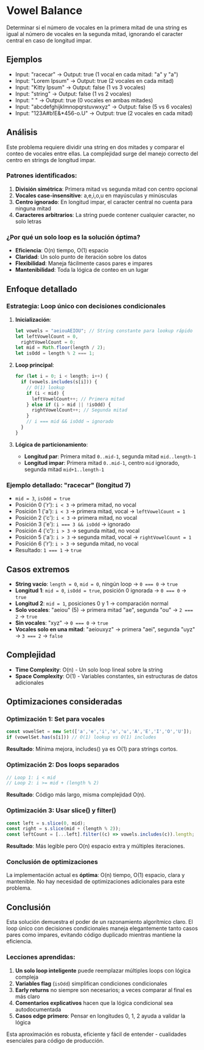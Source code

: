 # Vowel Balance

Determinar si el número de vocales en la primera mitad de una string es igual al número de vocales en la segunda mitad, ignorando el caracter central en caso de longitud impar.

## Ejemplos

- Input: "racecar" → Output: true (1 vocal en cada mitad: "a" y "a")
- Input: "Lorem Ipsum" → Output: true (2 vocales en cada mitad)
- Input: "Kitty Ipsum" → Output: false (1 vs 3 vocales)
- Input: "string" → Output: false (1 vs 2 vocales)
- Input: " " → Output: true (0 vocales en ambas mitades)
- Input: "abcdefghijklmnopqrstuvwxyz" → Output: false (5 vs 6 vocales)
- Input: "123A#b!E&\*456-o.U" → Output: true (2 vocales en cada mitad)

## Análisis

Este problema requiere dividir una string en dos mitades y comparar el conteo de vocales entre ellas. La complejidad surge del manejo correcto del centro en strings de longitud impar.

### Patrones identificados:

1. **División simétrica**: Primera mitad vs segunda mitad con centro opcional
2. **Vocales case-insensitive**: a,e,i,o,u en mayúsculas y minúsculas
3. **Centro ignorado**: En longitud impar, el caracter central no cuenta para ninguna mitad
4. **Caracteres arbitrarios**: La string puede contener cualquier caracter, no solo letras

### ¿Por qué un solo loop es la solución óptima?

- **Eficiencia**: O(n) tiempo, O(1) espacio
- **Claridad**: Un solo punto de iteración sobre los datos
- **Flexibilidad**: Maneja fácilmente casos pares e impares
- **Mantenibilidad**: Toda la lógica de conteo en un lugar

## Enfoque detallado

### Estrategia: Loop único con decisiones condicionales

1. **Inicialización**:

   ```javascript
   let vowels = "aeiouAEIOU"; // String constante para lookup rápido
   let leftVowelCount = 0,
     rightVowelCount = 0;
   let mid = Math.floor(length / 2);
   let isOdd = length % 2 === 1;
   ```

2. **Loop principal**:

   ```javascript
   for (let i = 0; i < length; i++) {
     if (vowels.includes(s[i])) {
       // O(1) lookup
       if (i < mid) {
         leftVowelCount++; // Primera mitad
       } else if (i > mid || !isOdd) {
         rightVowelCount++; // Segunda mitad
       }
       // i === mid && isOdd → ignorado
     }
   }
   ```

3. **Lógica de particionamiento**:
   - **Longitud par**: Primera mitad `0..mid-1`, segunda mitad `mid..length-1`
   - **Longitud impar**: Primera mitad `0..mid-1`, centro `mid` ignorado, segunda mitad `mid+1..length-1`

### Ejemplo detallado: "racecar" (longitud 7)

- `mid = 3`, `isOdd = true`
- Posición 0 ('r'): `i < 3` → primera mitad, no vocal
- Posición 1 ('a'): `i < 3` → primera mitad, vocal → `leftVowelCount = 1`
- Posición 2 ('c'): `i < 3` → primera mitad, no vocal
- Posición 3 ('e'): `i === 3 && isOdd` → ignorado
- Posición 4 ('c'): `i > 3` → segunda mitad, no vocal
- Posición 5 ('a'): `i > 3` → segunda mitad, vocal → `rightVowelCount = 1`
- Posición 6 ('r'): `i > 3` → segunda mitad, no vocal
- Resultado: `1 === 1` → `true`

## Casos extremos

- **String vacío**: `length = 0`, `mid = 0`, ningún loop → `0 === 0` → `true`
- **Longitud 1**: `mid = 0`, `isOdd = true`, posición 0 ignorada → `0 === 0` → `true`
- **Longitud 2**: `mid = 1`, posiciones 0 y 1 → comparación normal
- **Solo vocales**: "aeiou" (5) → primera mitad "ae", segunda "ou" → `2 === 2` → `true`
- **Sin vocales**: "xyz" → `0 === 0` → `true`
- **Vocales solo en una mitad**: "aeiouxyz" → primera "aei", segunda "uyz" → `3 === 2` → `false`

## Complejidad

- **Time Complexity**: O(n) - Un solo loop lineal sobre la string
- **Space Complexity**: O(1) - Variables constantes, sin estructuras de datos adicionales

## Optimizaciones consideradas

### Optimización 1: Set para vocales

```javascript
const vowelSet = new Set(['a','e','i','o','u','A','E','I','O','U']);
if (vowelSet.has(s[i])) // O(1) lookup vs O(1) includes
```

**Resultado**: Mínima mejora, includes() ya es O(1) para strings cortos.

### Optimización 2: Dos loops separados

```javascript
// Loop 1: i < mid
// Loop 2: i >= mid + (length % 2)
```

**Resultado**: Código más largo, misma complejidad O(n).

### Optimización 3: Usar slice() y filter()

```javascript
const left = s.slice(0, mid);
const right = s.slice(mid + (length % 2));
const leftCount = [...left].filter((c) => vowels.includes(c)).length;
```

**Resultado**: Más legible pero O(n) espacio extra y múltiples iteraciones.

### Conclusión de optimizaciones

La implementación actual es **óptima**: O(n) tiempo, O(1) espacio, clara y mantenible. No hay necesidad de optimizaciones adicionales para este problema.

## Conclusión

Esta solución demuestra el poder de un razonamiento algorítmico claro. El loop único con decisiones condicionales maneja elegantemente tanto casos pares como impares, evitando código duplicado mientras mantiene la eficiencia.

### Lecciones aprendidas:

1. **Un solo loop inteligente** puede reemplazar múltiples loops con lógica compleja
2. **Variables flag** (`isOdd`) simplifican condiciones condicionales
3. **Early returns** no siempre son necesarios; a veces comparar al final es más claro
4. **Comentarios explicativos** hacen que la lógica condicional sea autodocumentada
5. **Casos edge primero**: Pensar en longitudes 0, 1, 2 ayuda a validar la lógica

Esta aproximación es robusta, eficiente y fácil de entender - cualidades esenciales para código de producción.
